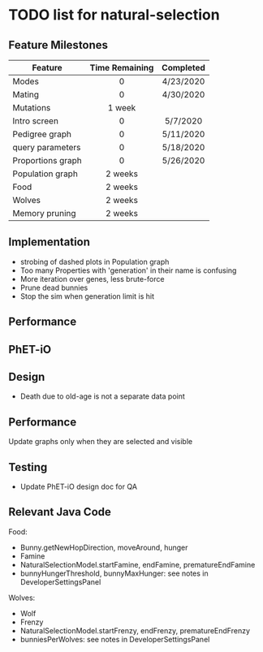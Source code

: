 # TODO list for natural-selection

## Feature Milestones

| Feature | Time Remaining | Completed |
| --- | :---: | :---: |
| Modes | 0 | 4/23/2020 |
| Mating | 0 | 4/30/2020 |
| Mutations | 1 week |  |
| Intro screen | 0 | 5/7/2020 |
| Pedigree graph | 0 | 5/11/2020 |
| query parameters | 0 | 5/18/2020 |
| Proportions graph | 0 | 5/26/2020 | 
| Population graph | 2 weeks | |
| Food | 2 weeks | | 
| Wolves | 2 weeks | |
| Memory pruning | 2 weeks | |

## Implementation

* strobing of dashed plots in Population graph
* Too many Properties with 'generation' in their name is confusing
* More iteration over genes, less brute-force
* Prune dead bunnies
* Stop the sim when generation limit is hit

## Performance

## PhET-iO

## Design

* Death due to old-age is not a separate data point

## Performance

Update graphs only when they are selected and visible

## Testing

* Update PhET-iO design doc for QA

## Relevant Java Code

Food:
* Bunny.getNewHopDirection, moveAround, hunger
* Famine
* NaturalSelectionModel.startFamine, endFamine, prematureEndFamine
* bunnyHungerThreshold, bunnyMaxHunger: see notes in DeveloperSettingsPanel

Wolves:
* Wolf
* Frenzy
* NaturalSelectionModel.startFrenzy, endFrenzy, prematureEndFrenzy
* bunniesPerWolves: see notes in DeveloperSettingsPanel